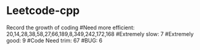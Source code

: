 # Leetcode-cpp
Record the growth of coding
#Need more efficient: 20,14,28,38,58,27,66,189,8,349,242,172,168
#Extremely slow: 7
#Extremely good: 9
#Code Need trim: 67
#BUG: 6
